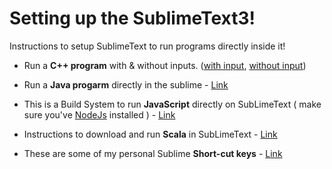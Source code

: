 # Setting up the SublimeText3!
Instructions to setup SublimeText to run programs directly inside it!

* Run a **C++ program** with & without inputs. ([with input](https://github.com/Akash-Macha/Sublime_settings/blob/master/Run%20C%2B%2B%20program%20with%20Input.txt), [without input](https://github.com/Akash-Macha/Sublime_settings/blob/master/Run%20a%20C%2B%2B%20program%20without%20Input.txt))
  
* Run a **Java progarm** directly in the sublime - [Link](https://github.com/Akash-Macha/Sublime_settings/blob/master/Run%20a%20Java%20Program.txt)

* This is a Build System to run **JavaScript** directly on SubLimeText ( make sure you've [NodeJs](https://nodejs.org/en/download/) installed ) - [Link](https://github.com/Akash-Macha/Sublime_settings/blob/master/NodeJs.sublime-build) 

* Instructions to download and run **Scala** in SubLimeText - [Link](https://github.com/Akash-Macha/Sublime_settings/blob/master/Setting%20up%20for%20Scala.txt)

* These are some of my personal Sublime **Short-cut keys** - [Link](https://github.com/Akash-Macha/Sublime_settings/blob/master/sublime-key_bindings)
